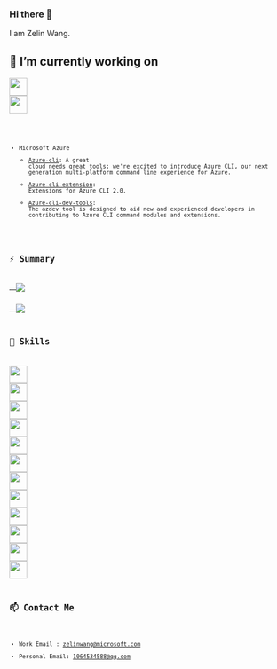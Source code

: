 ### Hi there 👋

I am Zelin Wang.

## 🔭 I’m currently working on
<code><img height="32" src="https://cdn.jsdelivr.net/npm/simple-icons@v5/icons/microsoft.svg"/></img></a>
<code><img height="32" src="https://cdn.jsdelivr.net/npm/simple-icons@v5/icons/microsoftazure.svg"/></img></a>
<br>
- Microsoft Azure
  - [Azure-cli](https://github.com/Azure/azure-cli): A great cloud needs great tools; we're excited to introduce Azure CLI, our next generation multi-platform command line experience for Azure.
  - [Azure-cli-extension](https://github.com/Azure/azure-cli-extensions): Extensions for Azure CLI 2.0.
  - [Azure-cli-dev-tools](https://github.com/Azure/azure-cli-dev-tools): The azdev tool is designed to aid new and experienced developers in contributing to Azure CLI command modules and extensions.

## ⚡ Summary

<a href="https://github.com/anuraghazra/github-readme-stats">
  <img align="center" src="https://github-readme-stats.vercel.app/api?username=wangzelin007&count_private=true&show_icons=true&theme=dark" />
</a>
<a href="https://github.com/anuraghazra/convoychat">
  <img align="center" src="https://github-readme-stats.vercel.app/api/top-langs/?username=wangzelin007&langs_count=8&theme=dark&count_private=true&layout=compact&hide=javascript,html,css,CoffeeScript&card_width=250" />
</a>

## 🌱 Skills

<code><img height="32" src="https://cdn.jsdelivr.net/npm/simple-icons@v5/icons/ansible.svg"/></code>
<code><img height="32" src="https://cdn.jsdelivr.net/npm/simple-icons@v5/icons/css3.svg"/></code>
<code><img height="32" src="https://cdn.jsdelivr.net/npm/simple-icons@v5/icons/etcd.svg"></code>
<code><img height="32" src="https://cdn.jsdelivr.net/npm/simple-icons@v5/icons/flask.svg"></code>
<code><img height="32" src="https://cdn.jsdelivr.net/npm/simple-icons@v5/icons/html5.svg"></code>
<code><img height="32" src="https://cdn.jsdelivr.net/npm/simple-icons@v5/icons/javascript.svg"></code>
<code><img height="32" src="https://cdn.jsdelivr.net/npm/simple-icons@v5/icons/linux.svg"></code>
<code><img height="32" src="https://cdn.jsdelivr.net/npm/simple-icons@v5/icons/macos.svg"></code>
<code><img height="32" src="https://cdn.jsdelivr.net/npm/simple-icons@v5/icons/mysql.svg"></code>
<code><img height="32" src="https://cdn.jsdelivr.net/npm/simple-icons@v5/icons/openstack.svg"></code>
<code><img height="32" src="https://cdn.jsdelivr.net/npm/simple-icons@v5/icons/postgresql.svg"></code>
<code><img height="32" src="https://cdn.jsdelivr.net/npm/simple-icons@v5/icons/redis.svg"></code>

## 📫 Contact Me

- Work Email : zelinwang@microsoft.com
- Personal Email: 1064534588@qq.com
